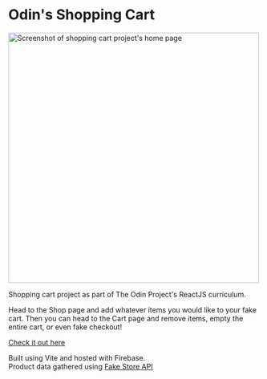 # Odin's Shopping Cart

<img width="500" alt="Screenshot of shopping cart project's home page" src="https://github.com/user-attachments/assets/29107b34-5840-4b08-8828-ea7f1627dcf3">

<p>
  Shopping cart project as part of The Odin Project's ReactJS curriculum.
</p>

<p>
  Head to the Shop page and add whatever items you would like to your fake cart. Then you can head to the Cart page and remove items, empty the entire cart, or even fake checkout!
</p>

<a href="https://odin-shopping-cart.web.app/" target="_blank">Check it out here</a>

<p>
  Built using Vite and hosted with Firebase.
  <br />
  Product data gathered using <a href="https://fakestoreapi.com/" target="_blank">Fake Store API</a> 
</p>
